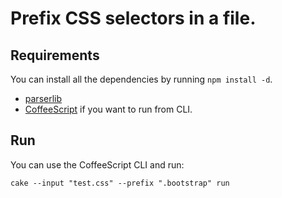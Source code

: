 # Prefix CSS selectors in a file.

## Requirements

You can install all the dependencies by running `npm install -d`.

- [parserlib](https://github.com/nzakas/parser-lib)
- [CoffeeScript](http://coffeescript.org/) if you want to run from CLI.

## Run

You can use the CoffeeScript CLI and run:

`cake --input "test.css" --prefix ".bootstrap" run`